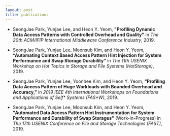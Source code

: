 ```yaml
---
layout: post 
title: publications
---
```


- SeongJae Park, Yunjae Lee, and Heon Y. Yeom, __"Profiling Dynamic Data Access Patterns with Controlled Overhead and Quality"__ in _The 20th ACM/IFIP International Middleware Conference Industry_, 2019.

- SeongJae Park, Yunjae Lee, Moonsub Kim, and Heon Y. Yeom, __“Automating Context Based Access Pattern Hint Injection for System Performance and Swap Storage Durability”__ in _The 11th USENIX Workshop on Hot Topics in Storage and File Systems (HotStorage)_, 2019.

- SeongJae Park, Yunjae Lee, Yoonhee Kim, and Heon Y. Yeom, __“Profiling Data Access Pattern of Huge Workloads with Bounded Overhead and Accuracy,”__ in _2019 IEEE 4th International Workshops on Foundations and Applications of Self* Systems (FAS*W)_, 2019.

- SeongJae Park, Yunjae Lee, Moonsub Kim, and Heon Y. Yeom, __"Automated Data Access Pattern Hint Instrumentation for System Performance and Durability of Swap Storages"__ (Work-in-Progress) in _The 17th USENIX Conference on File and Storage Technologies (FAST)_, 2019.
